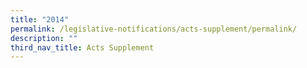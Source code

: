 ```yaml
---
title: "2014"
permalink: /legislative-notifications/acts-supplement/permalink/
description: ""
third_nav_title: Acts Supplement
---
```

